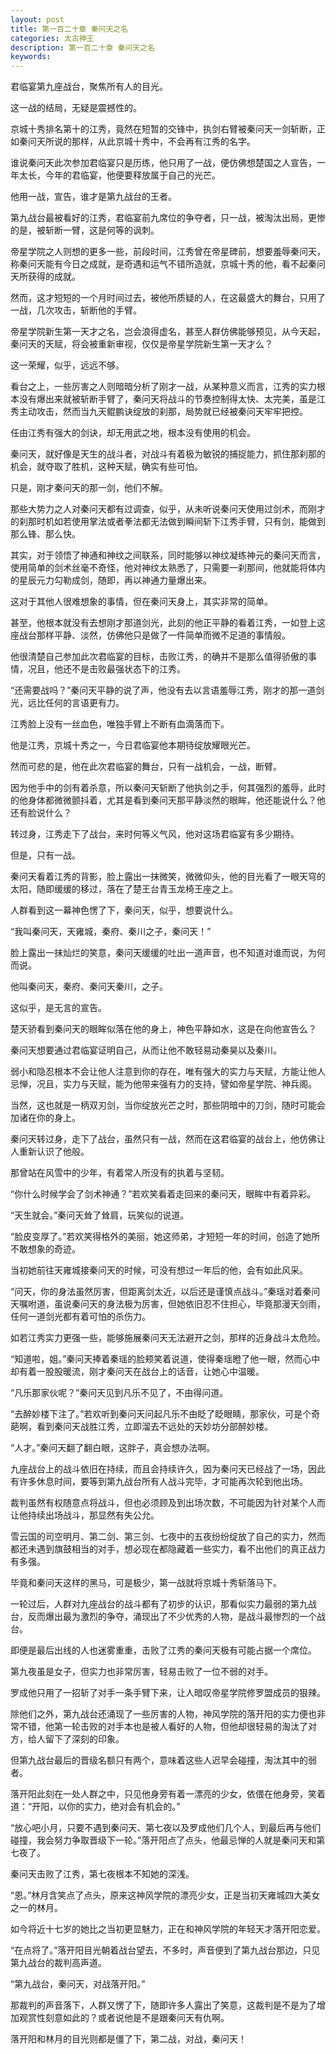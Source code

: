 ```yaml
---
layout: post
title: 第一百二十章 秦问天之名
categories: 太古神王
description: 第一百二十章 秦问天之名
keywords:
---
```


君临宴第九座战台，聚焦所有人的目光。

这一战的结局，无疑是震撼性的。

京城十秀排名第十的江秀，竟然在短暂的交锋中，执剑右臂被秦问天一剑斩断，正如秦问天所说的那样，从此京城十秀中，不会再有江秀的名字。

谁说秦问天此次参加君临宴只是历练，他只用了一战，便仿佛想楚国之人宣告，一年太长，今年的君临宴，他便要释放属于自己的光芒。

他用一战，宣告，谁才是第九战台的王者。

第九战台最被看好的江秀，君临宴前九席位的争夺者，只一战，被淘汰出局，更惨的是，被斩断一臂，这是何等的讽刺。

帝星学院之人则想的更多一些，前段时间，江秀曾在帝星碑前，想要羞辱秦问天，称秦问天能有今日之成就，是奇遇和运气不错所造就，京城十秀的他，看不起秦问天所获得的成就。

然而，这才短短的一个月时间过去，被他所质疑的人，在这最盛大的舞台，只用了一战，几次攻击，斩断他的手臂。

帝星学院新生第一天才之名，岂会浪得虚名，甚至人群仿佛能够预见，从今天起，秦问天的天赋，将会被重新审视，仅仅是帝星学院新生第一天才么？

这一荣耀，似乎，远远不够。

看台之上，一些厉害之人则暗暗分析了刚才一战，从某种意义而言，江秀的实力根本没有爆出来就被斩断手臂了，秦问天将战斗的节奏控制得太快、太完美，虽是江秀主动攻击，然而当九天鲲鹏诀绽放的刹那，局势就已经被秦问天牢牢把控。

任由江秀有强大的剑诀，却无用武之地，根本没有使用的机会。

秦问天，就好像是天生的战斗者，对战斗有着极为敏锐的捕捉能力，抓住那刹那的机会，就夺取了胜机，这种天赋，确实有些可怕。

只是，刚才秦问天的那一剑，他们不解。

那些大势力之人对秦问天都有过调查，似乎，从未听说秦问天使用过剑术，而刚才的刹那时机如若使用掌法或者拳法都无法做到瞬间斩下江秀手臂，只有剑，能做到那么锋、那么快。

其实，对于领悟了神通和神纹之间联系，同时能够以神纹凝练神元的秦问天而言，使用简单的剑术丝毫不奇怪，他对神纹太熟悉了，只需要一刹那间，他就能将体内的星辰元力勾勒成剑，随即，再以神通力量爆出来。

这对于其他人很难想象的事情，但在秦问天身上，其实非常的简单。

甚至，他根本就没有去想刚才那道剑光，此刻的他正平静的看着江秀，一如登上这座战台那样平静、淡然，仿佛他只是做了一件简单而微不足道的事情般。

他很清楚自己参加此次君临宴的目标，击败江秀，的确并不是那么值得骄傲的事情，况且，他还不是击败最强状态下的江秀。

“还需要战吗？”秦问天平静的说了声，他没有去以言语羞辱江秀，刚才的那一道剑光，远比任何的言语更有力。

江秀脸上没有一丝血色，唯独手臂上不断有血滴落而下。

他是江秀，京城十秀之一，今日君临宴他本期待绽放耀眼光芒。

然而可悲的是，他在此次君临宴的舞台，只有一战机会，一战，断臂。

因为他手中的剑有着杀意，所以秦问天斩断了他执剑之手，何其强烈的羞辱，此时的他身体都微微颤抖着，尤其是看到秦问天那平静淡然的眼眸，他还能说什么？他还有脸说什么？

转过身，江秀走下了战台，来时何等义气风，他对这场君临宴有多少期待。

但是，只有一战。

秦问天看着江秀的背影，脸上露出一抹微笑，微微仰头，他的目光看了一眼天穹的太阳，随即缓缓的移过，落在了楚王台青玉龙椅王座之上。

人群看到这一幕神色愣了下，秦问天，似乎，想要说什么。

“我叫秦问天，天雍城，秦府、秦川之子，秦问天！”

脸上露出一抹灿烂的笑意，秦问天缓缓的吐出一道声音，也不知道对谁而说，为何而说。

他叫秦问天，秦府、秦问天秦川，之子。

这似乎，是无言的宣告。

楚天骄看到秦问天的眼眸似落在他的身上，神色平静如水，这是在向他宣告么？

秦问天想要通过君临宴证明自己，从而让他不敢轻易动秦昊以及秦川。

弱小和隐忍根本不会让他人注意到你的存在，唯有强大的实力与天赋，方能让他人忌惮，况且，实力与天赋，能为他带来强有力的支持，譬如帝星学院、神兵阁。

当然，这也就是一柄双刃剑，当你绽放光芒之时，那些阴暗中的刀剑，随时可能会加诸在你的身上。

秦问天转过身，走下了战台，虽然只有一战，然而在这君临宴的战台上，他仿佛让人重新认识了他般。

那曾站在风雪中的少年，有着常人所没有的执着与坚韧。

“你什么时候学会了剑术神通？”若欢笑看着走回来的秦问天，眼眸中有着异彩。

“天生就会。”秦问天耸了耸肩，玩笑似的说道。

“脸皮变厚了。”若欢笑得格外的美丽，她这师弟，才短短一年的时间，创造了她所不敢想象的奇迹。

当初她前往天雍城接秦问天的时候，可没有想过一年后的他，会有如此风采。

“问天，你的身法虽然厉害，但距离剑太近，以后还是谨慎点战斗。”秦瑶对着秦问天嘱咐道，虽说秦问天的身法极为厉害，但她依旧忍不住担心，毕竟那漫天剑雨，任何一道剑光都有着可怕的杀伤力。

如若江秀实力更强一些，能够施展秦问天无法避开之剑，那样的近身战斗太危险。

“知道啦，姐。”秦问天捧着秦瑶的脸颊笑着说道，使得秦瑶瞪了他一眼，然而心中却有着一股股暖流，刚才秦问天在战台上的话音，让她心中温暖。

“凡乐那家伙呢？”秦问天见到凡乐不见了，不由得问道。

“去醉妙楼下注了。”若欢听到秦问天问起凡乐不由眨了眨眼睛，那家伙，可是个奇葩啊，看到秦问天战胜江秀，立即溜去不远处的天妙坊分部醉妙楼。

“人才。”秦问天翻了翻白眼，这胖子，真会想办法啊。

九座战台上的战斗依旧在持续，而且会持续许久，因为秦问天已经战了一场，因此有许多休息时间，要等到第九战台所有人战斗完毕，才可能再次轮到他出场。

裁判虽然有权随意点将战斗，但也必须顾及到出场次数，不可能因为针对某个人而让他持续出场战斗，那显然有失公允。

雪云国的司空明月、第二剑、第三剑、七夜中的五夜纷纷绽放了自己的实力，然而都还未遇到旗鼓相当的对手，想必现在都隐藏着一些实力，看不出他们的真正战力有多强。

毕竟和秦问天这样的黑马，可是极少，第一战就将京城十秀斩落马下。

一轮过后，人群对九座战台的战斗都有了初步的认识，那看似实力最弱的第九战台，反而爆出最为激烈的争夺，涌现出了不少优秀的人物，是战斗最惨烈的一个战台。

即便是最后出线的人也迷雾重重，击败了江秀的秦问天极有可能占据一个席位。

第九夜虽是女子，但实力也非常厉害，轻易击败了一位不弱的对手。

罗成他只用了一招斩了对手一条手臂下来，让人暗叹帝星学院修罗盟成员的狠辣。

除他们之外，第九战台还涌现了一些厉害的人物，神风学院的落开阳的实力便也非常不错，他第一轮击败的对手本也是被人看好的人物，但他却很轻易的淘汰了对方，给人留下了深刻的印象。

但第九战台最后的晋级名额只有两个，意味着这些人迟早会碰撞，淘汰其中的弱者。

落开阳此刻在一处人群之中，只见他身旁有着一漂亮的少女，依偎在他身旁，笑着道：“开阳，以你的实力，绝对会有机会的。”

“放心吧小月，只要不遇到秦问天、第七夜以及罗成他们几个人，到最后再与他们碰撞，我会努力争取晋级下一轮。”落开阳点了点头，他最忌惮的人就是秦问天和第七夜了。

秦问天击败了江秀，第七夜根本不知她的深浅。

“恩。”林月含笑点了点头，原来这神风学院的漂亮少女，正是当初天雍城四大美女之一的林月。

如今将近十七岁的她比之当初更显魅力，正在和神风学院的年轻天才落开阳恋爱。

“在点将了。”落开阳目光朝着战台望去，不多时，声音便到了第九战台那边，只见第九战台的裁判高声道。

“第九战台，秦问天，对战落开阳。”

那裁判的声音落下，人群又愣了下，随即许多人露出了笑意，这裁判是不是为了增加观赏性刻意如此的？或者说他是不是跟秦问天有仇啊。

落开阳和林月的目光则都是僵了下，第二战，对战，秦问天！
